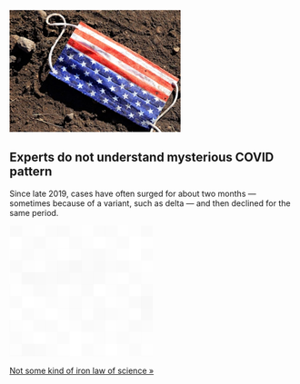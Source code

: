 
![Experts do not understand mysterious COVID pattern](./20211004175859.png)
## Experts do not understand mysterious COVID pattern

Since late 2019, cases have often surged for about two months — sometimes because of a variant, such as delta — and then declined for the same period.

![pic](../square_bg.png)

[Not some kind of iron law of science »](https://www.yahoo.com/news/trying-sense-covids-mysterious-2-121821028.html)
